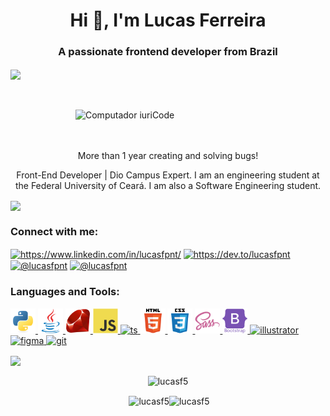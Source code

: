 <h1 align="center">Hi 👋, I'm Lucas Ferreira</h1>

<h3 align="center">A passionate frontend developer from Brazil</h3>
<img src="https://i.imgur.com/waxVImv.png" align="center">

<br><br>
<img src="https://raw.githubusercontent.com/MicaelliMedeiros/micaellimedeiros/master/image/computer-illustration.png" min-width="400px" max-width="400px" width="400px" align="right" alt="Computador iuriCode">
<br><br><br>
<p align="center"> 
  More than 1 year creating and solving bugs!
</p>
<p align="center">
  Front-End Developer | Dio Campus Expert. I am an engineering student at the Federal University of Ceará. I am also a Software Engineering student.
</p>

<p align="left">
<img src="https://i.imgur.com/waxVImv.png" align="center">
<h3 align="left">Connect with me:</h3>
<p align="left">
<a href="https://linkedin.com/in/https://www.linkedin.com/in/lucasfpnt/" target="blank"><img align="center" src="https://raw.githubusercontent.com/rahuldkjain/github-profile-readme-generator/master/src/images/icons/Social/linked-in-alt.svg" alt="https://www.linkedin.com/in/lucasfpnt/" height="30" width="40" /></a>
<a href="https://dev.to/https://dev.to/lucasfpnt" target="blank"><img align="center" src="https://raw.githubusercontent.com/rahuldkjain/github-profile-readme-generator/master/src/images/icons/Social/devto.svg" alt="https://dev.to/lucasfpnt" height="30" width="40" /></a>
<a href="https://www.hackerrank.com/@lucasfpnt" target="blank"><img align="center" src="https://raw.githubusercontent.com/rahuldkjain/github-profile-readme-generator/master/src/images/icons/Social/hackerrank.svg" alt="@lucasfpnt" height="30" width="40" /></a>
<a href="https://www.hackerearth.com/@lucasfpnt" target="blank"><img align="center" src="https://raw.githubusercontent.com/rahuldkjain/github-profile-readme-generator/master/src/images/icons/Social/hackerearth.svg" alt="@lucasfpnt" height="30" width="40" /></a>
</p>
<h3 align="left">Languages and Tools:</h3>
<p align="left"> 
  <a href="https://www.python.org" target="_blank" rel="noreferrer"> <img src="https://raw.githubusercontent.com/devicons/devicon/master/icons/python/python-original.svg" alt="python" width="40" height="40"/> </a> 
  <a href="https://www.java.com" target="_blank" rel="noreferrer"> <img src="https://raw.githubusercontent.com/devicons/devicon/master/icons/java/java-original.svg" alt="java" width="40" height="40"/> </a>
  <a href="https://www.ruby-lang.org/en/" target="_blank" rel="noreferrer"> <img src="https://raw.githubusercontent.com/devicons/devicon/master/icons/ruby/ruby-original.svg" alt="ruby" width="40" height="40"/> </a>
  <a href="https://developer.mozilla.org/en-US/docs/Web/JavaScript" target="_blank" rel="noreferrer"> <img src="https://raw.githubusercontent.com/devicons/devicon/master/icons/javascript/javascript-original.svg" alt="javascript" width="40" height="40"/> </a>
  <a href="https://git-scm.com/" target="_blank" rel="noreferrer"> <img src="https://www.vectorlogo.zone/logos/typescriptlang/typescriptlang-icon.svg" alt="ts" width="40" height="40"/> </a>
  <a href="https://www.w3.org/html/" target="_blank" rel="noreferrer"> <img src="https://raw.githubusercontent.com/devicons/devicon/master/icons/html5/html5-original-wordmark.svg" alt="html5" width="40" height="40"/> </a> 
  <a href="https://www.w3schools.com/css/" target="_blank" rel="noreferrer"> <img src="https://raw.githubusercontent.com/devicons/devicon/master/icons/css3/css3-original-wordmark.svg" alt="css3" width="40" height="40"/> </a>
  <a href="https://sass-lang.com" target="_blank" rel="noreferrer"> <img src="https://raw.githubusercontent.com/devicons/devicon/master/icons/sass/sass-original.svg" alt="sass" width="40" height="40"/> </a>
<a href="https://getbootstrap.com" target="_blank" rel="noreferrer"> <img src="https://raw.githubusercontent.com/devicons/devicon/master/icons/bootstrap/bootstrap-plain-wordmark.svg" alt="bootstrap" width="40" height="40"/> </a>
  <a href="https://www.adobe.com/in/products/illustrator.html" target="_blank" rel="noreferrer"> <img src="https://www.vectorlogo.zone/logos/adobe_illustrator/adobe_illustrator-icon.svg" alt="illustrator" width="40" height="40"/> </a>
 <a href="https://www.figma.com/" target="_blank" rel="noreferrer"> <img src="https://www.vectorlogo.zone/logos/figma/figma-icon.svg" alt="figma" width="40" height="40"/> </a> <a href="https://git-scm.com/" target="_blank" rel="noreferrer"> <img src="https://www.vectorlogo.zone/logos/git-scm/git-scm-icon.svg" alt="git" width="40" height="40"/> </a>
</p>
<img src="https://i.imgur.com/waxVImv.png" align="center">
<section align="center">
  <p><img align="center" src="https://github-readme-stats.vercel.app/api/top-langs?username=lucasf5&show_icons=true&theme=radical&layout=compact" alt="lucasf5" /></p>
<p>&nbsp;<img align="center" src="https://github-readme-stats.vercel.app/api?username=lucasf5&show_icons=true&theme=radical" min-width="400px" max-width="400px" width="400px" alt="lucasf5" /><img align="center" src="https://github-readme-streak-stats.herokuapp.com/?user=lucasf5&theme=radical" min-width="400px" max-width="400px" width="400px" alt="lucasf5" /></p>
</section>
